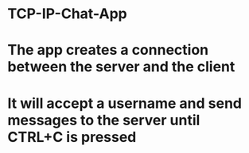 # TCP-IP-Chat-App
# The app creates a connection between the server and the client
# It will accept a username and send messages to the server until CTRL+C is pressed
